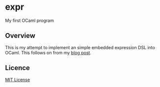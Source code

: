 # expr

My first OCaml program

## Overview

This is my attempt to implement an simple embedded expression DSL into OCaml. This follows on from my [blog post][post].


## Licence

[MIT License](LICENSE)

[post]: https://blog.rcook.org/blog/2019/02-scala-adt/
